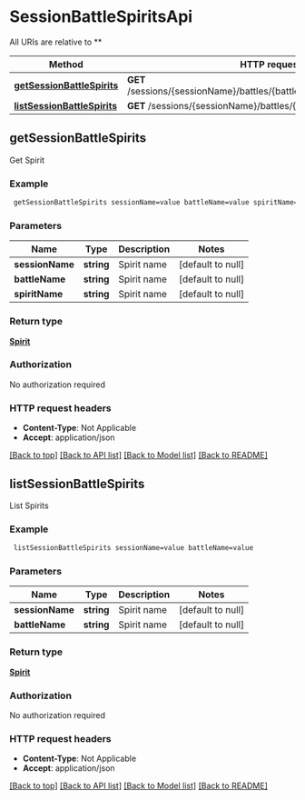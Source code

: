 # SessionBattleSpiritsApi

All URIs are relative to **

Method | HTTP request | Description
------------- | ------------- | -------------
[**getSessionBattleSpirits**](SessionBattleSpiritsApi.md#getSessionBattleSpirits) | **GET** /sessions/{sessionName}/battles/{battleName}/spirits/{spiritName} | 
[**listSessionBattleSpirits**](SessionBattleSpiritsApi.md#listSessionBattleSpirits) | **GET** /sessions/{sessionName}/battles/{battleName}/spirits | 



## getSessionBattleSpirits



Get Spirit

### Example

```bash
 getSessionBattleSpirits sessionName=value battleName=value spiritName=value
```

### Parameters


Name | Type | Description  | Notes
------------- | ------------- | ------------- | -------------
 **sessionName** | **string** | Spirit name | [default to null]
 **battleName** | **string** | Spirit name | [default to null]
 **spiritName** | **string** | Spirit name | [default to null]

### Return type

[**Spirit**](Spirit.md)

### Authorization

No authorization required

### HTTP request headers

- **Content-Type**: Not Applicable
- **Accept**: application/json

[[Back to top]](#) [[Back to API list]](../README.md#documentation-for-api-endpoints) [[Back to Model list]](../README.md#documentation-for-models) [[Back to README]](../README.md)


## listSessionBattleSpirits



List Spirits

### Example

```bash
 listSessionBattleSpirits sessionName=value battleName=value
```

### Parameters


Name | Type | Description  | Notes
------------- | ------------- | ------------- | -------------
 **sessionName** | **string** | Spirit name | [default to null]
 **battleName** | **string** | Spirit name | [default to null]

### Return type

[**Spirit**](Spirit.md)

### Authorization

No authorization required

### HTTP request headers

- **Content-Type**: Not Applicable
- **Accept**: application/json

[[Back to top]](#) [[Back to API list]](../README.md#documentation-for-api-endpoints) [[Back to Model list]](../README.md#documentation-for-models) [[Back to README]](../README.md)

